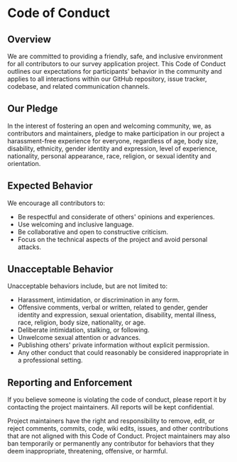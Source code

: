 # Code of Conduct

## Overview

We are committed to providing a friendly, safe, and inclusive environment for all contributors to our survey application project. This Code of Conduct outlines our expectations for participants' behavior in the community and applies to all interactions within our GitHub repository, issue tracker, codebase, and related communication channels.

## Our Pledge

In the interest of fostering an open and welcoming community, we, as contributors and maintainers, pledge to make participation in our project a harassment-free experience for everyone, regardless of age, body size, disability, ethnicity, gender identity and expression, level of experience, nationality, personal appearance, race, religion, or sexual identity and orientation.

## Expected Behavior

We encourage all contributors to:

- Be respectful and considerate of others' opinions and experiences.
- Use welcoming and inclusive language.
- Be collaborative and open to constructive criticism.
- Focus on the technical aspects of the project and avoid personal attacks.

## Unacceptable Behavior

Unacceptable behaviors include, but are not limited to:

- Harassment, intimidation, or discrimination in any form.
- Offensive comments, verbal or written, related to gender, gender identity and expression, sexual orientation, disability, mental illness, race, religion, body size, nationality, or age.
- Deliberate intimidation, stalking, or following.
- Unwelcome sexual attention or advances.
- Publishing others' private information without explicit permission.
- Any other conduct that could reasonably be considered inappropriate in a professional setting.

## Reporting and Enforcement

If you believe someone is violating the code of conduct, please report it by contacting the project maintainers. All reports will be kept confidential.

Project maintainers have the right and responsibility to remove, edit, or reject comments, commits, code, wiki edits, issues, and other contributions that are not aligned with this Code of Conduct. Project maintainers may also ban temporarily or permanently any contributor for behaviors that they deem inappropriate, threatening, offensive, or harmful.
